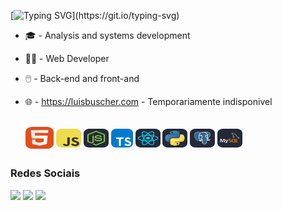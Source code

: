 [![Typing SVG](https://readme-typing-svg.demolab.com?font=Fira+Code&weight=500&pause=1000&color=9822F7&random=false&width=435&lines=+Hello,+my+name+is+Luis+Buscher!)](https://git.io/typing-svg)

- 🎓 - Analysis and systems development
- 👨‍💻 - Web Developer
- 🖱️ - Back-end and front-and
- 🌐 - https://luisbuscher.com - Temporariamente indisponivel
  
  <div style="display: inline_block"><br>
  <img align="center" alt="Luis-HTML" height="35" width="45" src="https://raw.githubusercontent.com/tandpfun/skill-icons/65dea6c4eaca7da319e552c09f4cf5a9a8dab2c8/icons/HTML.svg">
  <img align="center" alt="Luis-Js" height="30" width="40" src="https://raw.githubusercontent.com/tandpfun/skill-icons/65dea6c4eaca7da319e552c09f4cf5a9a8dab2c8/icons/JavaScript.svg">
  <img align="center" alt="Luis-Node" height="30" width="40" src="https://raw.githubusercontent.com/tandpfun/skill-icons/65dea6c4eaca7da319e552c09f4cf5a9a8dab2c8/icons/NodeJS-Dark.svg">
  <img align="center" alt="Luis-Typescript" height="30" width="35" src="https://raw.githubusercontent.com/tandpfun/skill-icons/65dea6c4eaca7da319e552c09f4cf5a9a8dab2c8/icons/TypeScript.svg">
  <img align="center" alt="Luis-React" height="30" width="40" src="https://raw.githubusercontent.com/tandpfun/skill-icons/65dea6c4eaca7da319e552c09f4cf5a9a8dab2c8/icons/React-Dark.svg">
  <img align="center" alt="Luis-Python" height="30" width="40" src="https://raw.githubusercontent.com/tandpfun/skill-icons/65dea6c4eaca7da319e552c09f4cf5a9a8dab2c8/icons/Python-Dark.svg">
  <img align="center" alt="Luis-Postgre" height="30" width="40" src="https://raw.githubusercontent.com/tandpfun/skill-icons/65dea6c4eaca7da319e552c09f4cf5a9a8dab2c8/icons/PostgreSQL-Dark.svg">
  <img align="center" alt="Luis-MySQL" height="30" width="40" src="https://raw.githubusercontent.com/tandpfun/skill-icons/65dea6c4eaca7da319e552c09f4cf5a9a8dab2c8/icons/MySQL-Dark.svg">
    
</div>

  ##
  ### Redes Sociais
 
<div>
  <a href="https://www.instagram.com/luisbuscher/" target="_blank"><img src="https://img.shields.io/badge/-Instagram-%23E4405F?style=for-the-badge&logo=instagram&logoColor=white" target="_blank"></a> 
  <a href = "mailto:fabuscher05@gmail.com"><img src="https://img.shields.io/badge/-Gmail-%23333?style=for-the-badge&logo=gmail&logoColor=white" target="_blank"></a>
  <a href="https://www.linkedin.com/in/luis-buscher-91b86a28a/" target="_blank"><img src="https://img.shields.io/badge/-LinkedIn-%230077B5?style=for-the-badge&logo=linkedin&logoColor=white" target="_blank"></a> 
 
</div>
